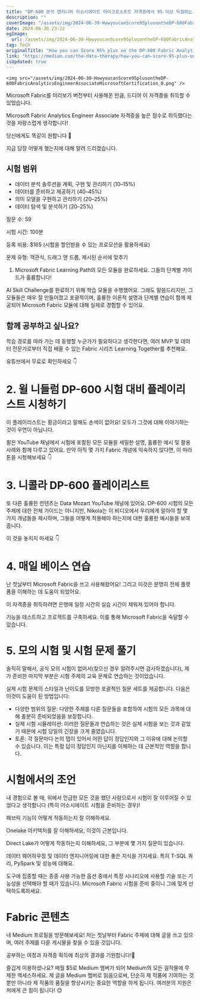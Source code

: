 ```yaml
---
title: "DP-600 분석 엔지니어 어소시에이트 마이크로소프트 자격증에서 95 이상 득점하는 방법"
description: ""
coverImage: "/assets/img/2024-06-30-HowyoucanScore95plusontheDP-600FabricAnalyticsEngineerAssociateMicrosoftCertification_0.png"
date: 2024-06-30 23:22
ogImage:
  url: /assets/img/2024-06-30-HowyoucanScore95plusontheDP-600FabricAnalyticsEngineerAssociateMicrosoftCertification_0.png
tag: Tech
originalTitle: "How you can Score 95% plus on the DP-600 Fabric Analytics Engineer Associate Microsoft Certification"
link: "https://medium.com/the-data-therapy/how-you-can-score-95-plus-on-the-dp-600-fabric-analytics-engineer-associate-microsoft-aee004ffd6fc"
isUpdated: true
---
```


`<img src="/assets/img/2024-06-30-HowyoucanScore95plusontheDP-600FabricAnalyticsEngineerAssociateMicrosoftCertification_0.png" />`

Microsoft Fabric를 미리보기 버전부터 사용해온 만큼, 드디어 이 자격증을 취득할 수 있었습니다.

Microsoft Fabric Analytics Engineer Associate 자격증을 높은 점수로 취득했다는 것을 자랑스럽게 생각합니다!

당신에게도 똑같이 원합니다 🌟

<!-- cozy-coder - 수평 -->

<ins class="adsbygoogle"
     style="display:block"
     data-ad-client="ca-pub-4877378276818686"
     data-ad-slot="1107185301"
     data-ad-format="auto"
     data-full-width-responsive="true"></ins>

<script>
     (adsbygoogle = window.adsbygoogle || []).push({});
</script>

지금 당장 어떻게 했는지에 대해 알려 드리겠습니다.

## 시험 범위

- 데이터 분석 솔루션을 계획, 구현 및 관리하기 (10–15%)
- 데이터를 준비하고 제공하기 (40–45%)
- 의미 모델을 구현하고 관리하기 (20–25%)
- 데이터 탐색 및 분석하기 (20–25%)

질문 수: 59

<!-- cozy-coder - 수평 -->

<ins class="adsbygoogle"
     style="display:block"
     data-ad-client="ca-pub-4877378276818686"
     data-ad-slot="1107185301"
     data-ad-format="auto"
     data-full-width-responsive="true"></ins>

<script>
     (adsbygoogle = window.adsbygoogle || []).push({});
</script>

시험 시간: 100분

등록 비용: $165 (시험을 할인받을 수 있는 프로모션을 활용하세요)

문제 유형: 객관식, 드래그 앤 드롭, 제시된 순서에 맞추기

1. Microsoft Fabric Learning Path의 모든 모듈을 완료하세요. 그들의 단계별 가이드가 훌륭합니다!

<!-- cozy-coder - 수평 -->

<ins class="adsbygoogle"
     style="display:block"
     data-ad-client="ca-pub-4877378276818686"
     data-ad-slot="1107185301"
     data-ad-format="auto"
     data-full-width-responsive="true"></ins>

<script>
     (adsbygoogle = window.adsbygoogle || []).push({});
</script>

AI Skill Challenge를 완료하기 위해 학습 모듈을 수행했어요. 그래도 말씀드리지만, 그 모듈들은 매우 잘 만들어졌고 포괄적이며, 훌륭한 이론적 설명과 단계별 연습이 함께 제공되어 Microsoft Fabric 모듈에 대해 실제로 경험할 수 있어요.

## 함께 공부하고 싶나요?

학습 경로를 따라 가는 데 동행할 누군가가 필요하다고 생각한다면, 여러 MVP 및 데이터 전문가로부터 직접 배울 수 있는 Fabric 시리즈 Learning Together를 추천해요.

유튜브에서 무료로 확인하세요 👇

<!-- cozy-coder - 수평 -->

<ins class="adsbygoogle"
     style="display:block"
     data-ad-client="ca-pub-4877378276818686"
     data-ad-slot="1107185301"
     data-ad-format="auto"
     data-full-width-responsive="true"></ins>

<script>
     (adsbygoogle = window.adsbygoogle || []).push({});
</script>

# 2. 윌 니들럼 DP-600 시험 대비 플레이리스트 시청하기

이 플레이리스트는 황금이라고 말해도 손색이 없어요! 모두가 그것에 대해 이야기하는 것이 우연이 아닙니다.

윌은 YouTube 채널에서 시험에 포함된 모든 모듈을 세밀한 설명, 훌륭한 예시 및 활용 사례와 함께 다루고 있어요. 만약 아직 몇 가지 Fabric 개념에 익숙하지 않다면, 이 마라톤을 시청해보세요 👇

# 3. 니콜라 DP-600 플레이리스트

<!-- cozy-coder - 수평 -->

<ins class="adsbygoogle"
     style="display:block"
     data-ad-client="ca-pub-4877378276818686"
     data-ad-slot="1107185301"
     data-ad-format="auto"
     data-full-width-responsive="true"></ins>

<script>
     (adsbygoogle = window.adsbygoogle || []).push({});
</script>

또 다른 훌륭한 컨텐츠는 Data Mozart YouTube 채널에 있어요. DP-600 시험의 모든 주제에 대한 전체 가이드는 아니지만, Nikola는 이 비디오에서 우리에게 알아야 할 몇 가지 개념들을 제시하며, 그들을 어떻게 적용해야 하는지에 대한 훌륭한 예시들을 보여줍니다.

이 것을 놓치지 마세요 👇

# 4. 매일 베이스 연습

난 첫날부터 Microsoft Fabric을 쓰고 사용해왔어요! 그리고 이것은 분명히 전체 플랫폼을 이해하는 데 도움이 되었어요.

<!-- cozy-coder - 수평 -->

<ins class="adsbygoogle"
     style="display:block"
     data-ad-client="ca-pub-4877378276818686"
     data-ad-slot="1107185301"
     data-ad-format="auto"
     data-full-width-responsive="true"></ins>

<script>
     (adsbygoogle = window.adsbygoogle || []).push({});
</script>

이 자격증을 취득하려면 은행에 일정 시간의 실습 시간이 채워져 있어야 합니다.

기능을 테스트하고 프로젝트를 구축하세요. 이를 통해 Microsoft Fabric을 숙달할 수 있습니다.

# 5. 모의 시험 및 시험 문제 풀기

솔직히 말해서, 공식 모의 시험이 없어서(찾으신 경우 알려주시면 감사하겠습니다), 제가 준비한 마지막 부분은 시험 주제의 교육 문제로 연습하는 것이었습니다.

<!-- cozy-coder - 수평 -->

<ins class="adsbygoogle"
     style="display:block"
     data-ad-client="ca-pub-4877378276818686"
     data-ad-slot="1107185301"
     data-ad-format="auto"
     data-full-width-responsive="true"></ins>

<script>
     (adsbygoogle = window.adsbygoogle || []).push({});
</script>

실제 시험 문제의 스타일과 난이도를 모방한 포괄적인 질문 세트를 제공합니다. 다음은 이것이 도움이 된 방법입니다:

- 다양한 범위의 질문: 다양한 주제를 다룬 질문들을 포함하여 시험의 모든 과목에 대해 충분히 준비되었음을 보장합니다.
- 실제 시험 시뮬레이션: 이러한 질문들과 연습하는 것은 실제 시험을 보는 것과 같았기 때문에 시험 당일의 긴장을 크게 줄였습니다.
- 토론: 각 질문마다 논의 탭이 있어서 어떤 답이 정답인지와 그 이유에 대해 논의할 수 있습니다. 이는 특정 답이 정답인지 아닌지를 이해하는 데 근본적인 역할을 합니다.

# 시험에서의 조언

내 경험으로 볼 때, 위에서 언급한 모든 것을 했던 사람으로서 시험이 잘 이루어질 수 있었다고 생각합니다 (특히 어소시에이트 시험을 준비하는 경우)!

<!-- cozy-coder - 수평 -->

<ins class="adsbygoogle"
     style="display:block"
     data-ad-client="ca-pub-4877378276818686"
     data-ad-slot="1107185301"
     data-ad-format="auto"
     data-full-width-responsive="true"></ins>

<script>
     (adsbygoogle = window.adsbygoogle || []).push({});
</script>

패브릭 기능이 어떻게 작동하는지 잘 이해하세요.

Onelake 아키텍처를 잘 이해하세요, 이것이 근본입니다.

Direct Lake가 어떻게 작동하는지 이해하세요, 그 부분에 몇 가지 질문이 있습니다.

데이터 웨어하우징 및 데이터 엔지니어링에 대한 좋은 지식을 가지세요. 특히 T-SQL 쿼리, PySpark 및 성능에 대해요.

<!-- cozy-coder - 수평 -->

<ins class="adsbygoogle"
     style="display:block"
     data-ad-client="ca-pub-4877378276818686"
     data-ad-slot="1107185301"
     data-ad-format="auto"
     data-full-width-responsive="true"></ins>

<script>
     (adsbygoogle = window.adsbygoogle || []).push({});
</script>

도구에 집중할 때는 종종 사용 가능한 옵션 중에서 특정 시나리오에 사용할 기술 또는 기능성을 선택해야 할 때가 있습니다. Microsoft Fabric 시험을 준비 중이니 그에 맞게 선택하도록하세요.

# Fabric 콘텐츠

내 Medium 프로필을 방문해보세요! 저는 첫날부터 Fabric 주제에 대해 글을 쓰고 있으며, 여러 주제를 다룬 게시물을 찾을 수 있을 것입니다.

공부하는 여정과 자격증 획득에 최상의 결과를 기원합니다!👊

<!-- cozy-coder - 수평 -->

<ins class="adsbygoogle"
     style="display:block"
     data-ad-client="ca-pub-4877378276818686"
     data-ad-slot="1107185301"
     data-ad-format="auto"
     data-full-width-responsive="true"></ins>

<script>
     (adsbygoogle = window.adsbygoogle || []).push({});
</script>

즐겁게 이용하셨나요? 매월 $5로 Medium 멤버가 되어 Medium의 모든 걸작물에 무제한 액세스하세요. 제 글을 Medium 멤버로 읽음으로써, 단순히 제 작품에 기여하는 것뿐만 아니라 제 작품의 품질을 향상시키는 중요한 역할을 하게 됩니다. 여러분의 지원은 저에게 큰 힘이 됩니다! 😊
